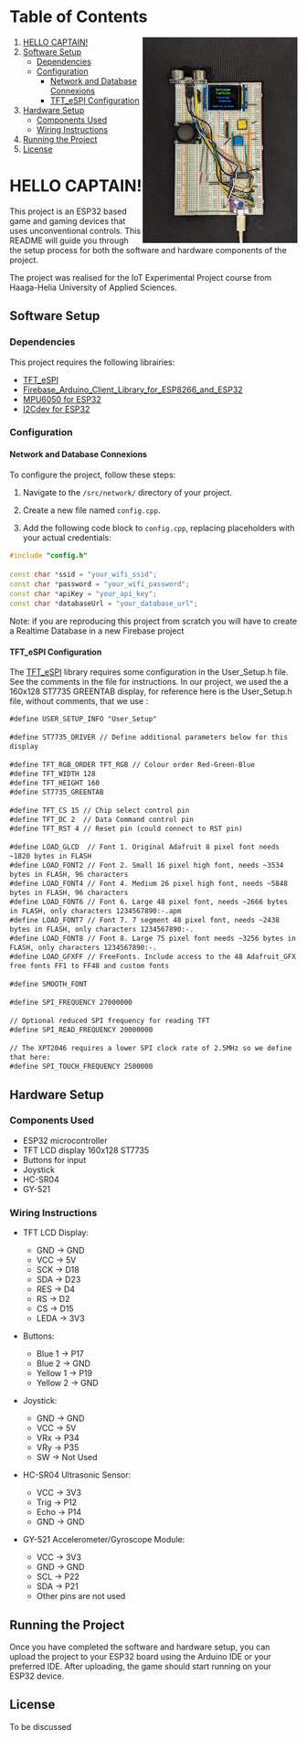 # Table of Contents

<img align="right" height="360" src="images/Game_device_2.jpg" alt="Game Device" > 

1. [HELLO CAPTAIN!](#hello-captain)
2. [Software Setup](#software-setup)
   - [Dependencies](#dependencies)
   - [Configuration](#configuration)
      - [Network and Database Connexions](#network-and-database-connexions)
      - [TFT_eSPI Configuration](#tft_espi-configuration)
3. [Hardware Setup](#hardware-setup)
   - [Components Used](#components-used)
   - [Wiring Instructions](#wiring-instructions)
4. [Running the Project](#running-the-project)
5. [License](#license)

# HELLO CAPTAIN!

This project is an ESP32 based game and gaming devices that uses unconventional controls. This README will guide you through the setup process for both the software and hardware components of the project.  
  
The project was realised for the IoT Experimental Project course from  Haaga-Helia University of Applied Sciences.

## Software Setup

### Dependencies

This project requires the following librairies:
- [TFT_eSPI](https://github.com/Bodmer/TFT_eSPI)
- [Firebase_Arduino_Client_Library_for_ESP8266_and_ESP32](https://github.com/mobizt/Firebase-ESP-Client)
- [MPU6050 for ESP32](https://github.com/jrowberg/i2cdevlib/tree/master/ESP32_ESP-IDF/components/MPU6050)
- [I2Cdev for ESP32](https://github.com/jrowberg/i2cdevlib/tree/master/ESP32_ESP-IDF/components/I2Cdev)

### Configuration

#### Network and Database Connexions

To configure the project, follow these steps:

1. Navigate to the `/src/network/` directory of your project.

2. Create a new file named `config.cpp`.

3. Add the following code block to `config.cpp`, replacing placeholders with your actual credentials:

```cpp
#include "config.h"

const char *ssid = "your_wifi_ssid";
const char *password = "your_wifi_password";
const char *apiKey = "your_api_key";
const char *databaseUrl = "your_database_url";
```
Note: if you are reproducing this project from scratch you will have to create a Realtime Database in a new Firebase project

#### TFT_eSPI Configuration
The [TFT_eSPI](https://github.com/Bodmer/TFT_eSPI) library requires some configuration in the User_Setup.h file. See the comments in the file for instructions.
In our project, we used the a 160x128 ST7735 GREENTAB display, for reference here is the User_Setup.h file, without comments, that we use :
```
#define USER_SETUP_INFO "User_Setup"

#define ST7735_DRIVER // Define additional parameters below for this display

#define TFT_RGB_ORDER TFT_RGB // Colour order Red-Green-Blue
#define TFT_WIDTH 128
#define TFT_HEIGHT 160
#define ST7735_GREENTAB

#define TFT_CS 15 // Chip select control pin
#define TFT_DC 2  // Data Command control pin
#define TFT_RST 4 // Reset pin (could connect to RST pin)

#define LOAD_GLCD  // Font 1. Original Adafruit 8 pixel font needs ~1820 bytes in FLASH
#define LOAD_FONT2 // Font 2. Small 16 pixel high font, needs ~3534 bytes in FLASH, 96 characters
#define LOAD_FONT4 // Font 4. Medium 26 pixel high font, needs ~5848 bytes in FLASH, 96 characters
#define LOAD_FONT6 // Font 6. Large 48 pixel font, needs ~2666 bytes in FLASH, only characters 1234567890:-.apm
#define LOAD_FONT7 // Font 7. 7 segment 48 pixel font, needs ~2438 bytes in FLASH, only characters 1234567890:-.
#define LOAD_FONT8 // Font 8. Large 75 pixel font needs ~3256 bytes in FLASH, only characters 1234567890:-.
#define LOAD_GFXFF // FreeFonts. Include access to the 48 Adafruit_GFX free fonts FF1 to FF48 and custom fonts

#define SMOOTH_FONT

#define SPI_FREQUENCY 27000000

// Optional reduced SPI frequency for reading TFT
#define SPI_READ_FREQUENCY 20000000

// The XPT2046 requires a lower SPI clock rate of 2.5MHz so we define that here:
#define SPI_TOUCH_FREQUENCY 2500000

```

## Hardware Setup

### Components Used

- ESP32 microcontroller 
- TFT LCD display 160x128 ST7735
- Buttons for input
- Joystick
- HC-SR04 
- GY-521 

### Wiring Instructions

- TFT LCD Display:
  - GND  -> GND
  - VCC  -> 5V
  - SCK  -> D18
  - SDA  -> D23
  - RES  -> D4
  - RS   -> D2
  - CS   -> D15
  - LEDA -> 3V3

- Buttons:
  - Blue 1 -> P17
  - Blue 2 -> GND
  - Yellow 1 -> P19
  - Yellow 2 -> GND

- Joystick:
  - GND  -> GND
  - VCC  -> 5V
  - VRx -> P34
  - VRy -> P35
  - SW -> Not Used

- HC-SR04 Ultrasonic Sensor:
  - VCC -> 3V3
  - Trig -> P12
  - Echo -> P14
  - GND -> GND

- GY-521 Accelerometer/Gyroscope Module:
  - VCC -> 3V3
  - GND -> GND
  - SCL -> P22
  - SDA -> P21
  - Other pins are not used
    
## Running the Project

Once you have completed the software and hardware setup, you can upload the project to your ESP32 board using the Arduino IDE or your preferred IDE. After uploading, the game should start running on your ESP32 device.

## License
To be discussed

